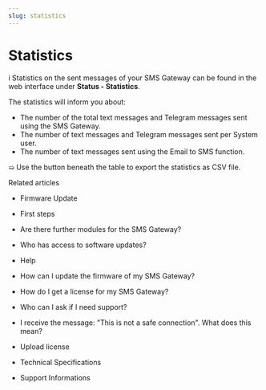 ```yaml
---
slug: statistics
---
```


# Statistics

i Statistics on the sent messages of your SMS Gateway can be found in the web
interface under **Status - Statistics**.

The statistics will inform you about:

  * The number of the total text messages and Telegram messages sent using the SMS Gateway.
  * The number of text messages and Telegram messages sent per System user.
  * The number of text messages sent using the Email to SMS function.

➯ Use the button beneath the table to export the statistics as CSV file.

Related articles

  * Firmware Update

  * First steps 

  * Are there further modules for the SMS Gateway?
  * Who has access to software updates?

  * Help

  * How can I update the firmware of my SMS Gateway?

  * How do I get a license for my SMS Gateway?

  * Who can I ask if I need support?

  * I receive the message: "This is not a safe connection". What does this mean?

  * Upload license

  * Technical Specifications
  * Support Informations

